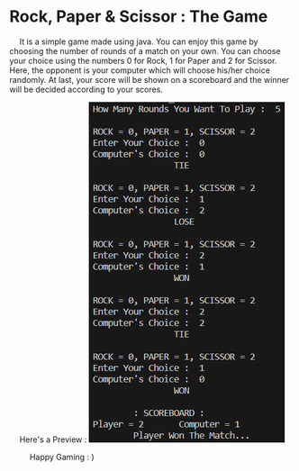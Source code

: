 # Rock, Paper & Scissor : The Game

&emsp; It is a simple game made using java. You can enjoy this game by choosing the number of rounds of a match on your own. You can choose your choice using the numbers 0 for Rock, 1 for Paper and 2 for Scissor. Here, the opponent is your computer which will choose his/her choice randomly. At last, your score will be shown on a scoreboard and the winner will be decided according to your scores.

&emsp; Here's a Preview :
<img src="rps.png" alt="Gameplay Screenshot">

&emsp; &emsp; Happy Gaming : )
